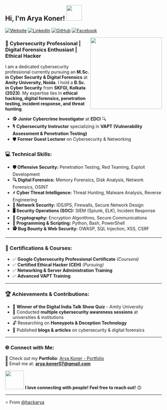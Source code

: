 ## Hi, I'm Arya Koner! <img src="https://media.giphy.com/avatars/davidvnun/pouGxWQQDO7U/200h.gif" width="50">

[![Website](https://img.shields.io/badge/Portfolio-Visit%20Now-blue?style=flat-square&logo=github)](https://hackarya.github.io/Portfolio.github.io-/)
[![LinkedIn](https://img.shields.io/badge/LinkedIn-3K%20Followers-blue?style=flat-square&logo=linkedin)](https://www.linkedin.com/in/hackarya007/)
[![GitHub](https://img.shields.io/github/followers/hackarya?label=follow&style=social)](https://github.com/hackarya)
[![Facebook](https://img.shields.io/badge/Facebook-4K%20Followers-blue?style=flat-square&logo=facebook&logoColor=white)](https://www.facebook.com/profile.php?id=100070772073685)

<img align='right' src="https://media.giphy.com/media/RbDKaczqWovIugyJmW/giphy.gif" width="230">

### 🚀 Cybersecurity Professional | Digital Forensics Enthusiast | Ethical Hacker

I am a dedicated cybersecurity professional currently pursuing an **M.Sc. in Cyber Security & Digital Forensics** at **Amity University, Noida**. I hold a **B.Sc. in Cyber Security** from **SKFGI, Kolkata (2023)**. My expertise lies in **ethical hacking, digital forensics, penetration testing, incident response, and threat hunting**.

- 🕵️ **Junior Cybercrime Investigator** at **EDCI** 🔍
- 🎙 **Cybersecurity Instructor** specializing in **VAPT (Vulnerability Assessment & Penetration Testing)**
- 🛡 **Former Guest Lecturer** on Cybersecurity & Networking

### 💻 Technical Skills:

- **🛡 Offensive Security:** Penetration Testing, Red Teaming, Exploit Development
- **🔍 Digital Forensics:** Memory Forensics, Disk Analysis, Network Forensics, OSINT
- **⚡ Cyber Threat Intelligence:** Threat Hunting, Malware Analysis, Reverse Engineering
- **📡 Network Security:** IDS/IPS, Firewalls, Secure Network Design
- **🖥️ Security Operations (SOC):** SIEM (Splunk, ELK), Incident Response
- **🔐 Cryptography:** Encryption Algorithms, Secure Communications
- **💾 Programming & Scripting:** Python, Bash, PowerShell
- **🕵️ Bug Bounty & Web Security:** OWASP, SQL Injection, XSS, CSRF

---

### 🎯 Certifications & Courses:

- ✅ **Google Cybersecurity Professional Certificate** *(Coursera)*
- ✅ **Certified Ethical Hacker (CEH)** *(Pursuing)*
- ✅ **Networking & Server Administration Training**
- ✅ **Advanced VAPT Training**

---

### 🏆 Achievements & Contributions:

- 🏅 **Winner of the Digital India Talk Show Quiz** - Amity University
- 🎤 Conducted **multiple cybersecurity awareness sessions** at universities & institutions
- 🔓 Researching on **Honeypots & Deception Technology**
- 📜 Published **blogs & articles** on cybersecurity & digital forensics

---

### 🌐 Connect with Me:

🚀 Check out my **Portfolio**: [Arya Koner - Portfolio](https://hackarya.github.io/Portfolio.github.io-/)  
📩 Email me at: **arya.koner07@gmail.com**

<img src="https://media.giphy.com/media/LnQjpWaON8nhr21vNW/giphy.gif" width="60"> **I love connecting with people! Feel free to reach out!** 😊

---

⭐️ From [@hackarya](https://github.com/hackarya)
